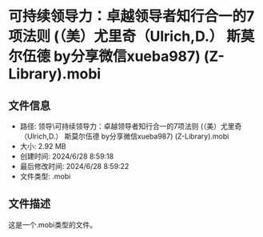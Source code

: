 ﻿# 可持续领导力：卓越领导者知行合一的7项法则 (（美）尤里奇（Ulrich,D.）  斯莫尔伍德 by分享微信xueba987) (Z-Library).mobi

## 文件信息
- 路径: 领导\可持续领导力：卓越领导者知行合一的7项法则 (（美）尤里奇（Ulrich,D.）  斯莫尔伍德 by分享微信xueba987) (Z-Library).mobi
- 大小: 2.92 MB
- 创建时间: 2024/6/28 8:59:18
- 最后修改时间: 2024/6/28 8:59:22
- 文件类型: .mobi

## 文件描述
这是一个.mobi类型的文件。

